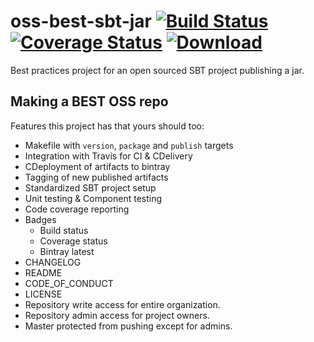# oss-best-sbt-jar [![Build Status](https://travis-ci.org/meetup/oss-best-sbt-jar.svg?branch=master)](https://travis-ci.org/meetup/oss-best-sbt-jar)  [![Coverage Status](https://coveralls.io/repos/github/meetup/oss-best-sbt-jar/badge.svg?branch=master)](https://coveralls.io/github/meetup/oss-best-sbt-jar?branch=master) [ ![Download](https://api.bintray.com/packages/meetup/maven/oss-best-sbt-jar/images/download.svg) ](https://bintray.com/meetup/maven/oss-best-sbt-jar/_latestVersion)

Best practices project for an open sourced SBT project publishing a jar. 

## Making a BEST OSS repo

Features this project has that yours should too:
- Makefile with `version`, `package` and `publish` targets
- Integration with Travis for CI & CDelivery
- CDeployment of artifacts to bintray
- Tagging of new published artifacts
- Standardized SBT project setup
- Unit testing & Component testing
- Code coverage reporting
- Badges
  - Build status
  - Coverage status
  - Bintray latest
- CHANGELOG
- README
- CODE_OF_CONDUCT
- LICENSE
- Repository write access for entire organization.
- Repository admin access for project owners.
- Master protected from pushing except for admins.
